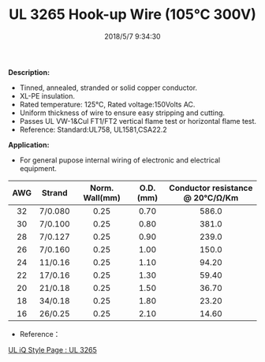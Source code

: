 ﻿---
layout: post 
title: UL 3265 Hook-up Wire (105℃ 300V)
tags: XLPE,hookup-wrie
categories: wire-cable
overview: HookUp-Wire,XLPE
series: FN10
part_number: 10-3265-0
thumb_img: 
small_img: 
date: 2018/5/7 9:34:30
---


__Description:__

* Tinned, annealed, stranded or solid copper conductor.
* XL-PE insulation.
* Rated temperature: 125℃, Rated voltage:150Volts AC.
* Uniform thickness of wire to ensure easy stripping and cutting.
* Passes UL VW-1&Cul FT1/FT2 vertical flame test or horizontal flame test.
* Reference: Standard:UL758, UL1581,CSA22.2 

__Application:__

* For general pupose internal wiring of electronic and electrical equipment. 

AWG | Strand | Norm. Wall(mm) | O.D.(mm) | Conductor resistance @ 20℃/Ω/Km
 :-: | :-: | :-: | :-: | :-:
32 | 7/0.080 | 0.25 | 0.70 | 586.0
30 | 7/0.100 | 0.25 | 0.80 | 381.0
28 | 7/0.127 | 0.25 | 0.90 | 239.0
26 | 7/0.160 | 0.25 | 1.00 | 150.0
24 | 11/0.16 | 0.25 | 1.10 | 94.20
22 | 17/0.16 | 0.25 | 1.30 | 59.40
20 | 21/0.18 | 0.25 | 1.50 | 36.70
18 | 34/0.18 | 0.25 | 1.80 | 23.20
16 | 26/0.25 | 0.25 | 2.10 | 14.60

* Reference：

[UL iQ Style Page : UL 3265](http://iq.ul.com/awm/stylepage.aspx?Style=3265)

